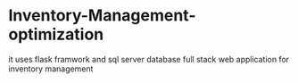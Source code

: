 # Inventory-Management-optimization

it uses flask framwork and sql server database 
full stack web application for inventory management 
